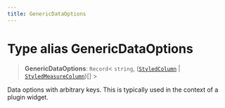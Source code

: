 ```yaml
---
title: GenericDataOptions
---
```


# Type alias GenericDataOptions

> **GenericDataOptions**: `Record`\< `string`, ([`StyledColumn`](../interfaces/interface.StyledColumn.md) \| [`StyledMeasureColumn`](../interfaces/interface.StyledMeasureColumn.md))[] \>

Data options with arbitrary keys. This is typically used in the context of a plugin widget.
